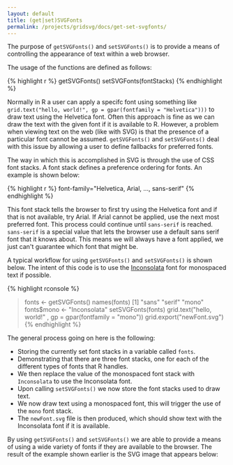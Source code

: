 ```yaml
---
layout: default
title: (get|set)SVGFonts
permalink: /projects/gridsvg/docs/get-set-svgfonts/
---
```


The purpose of `getSVGFonts()` and `setSVGFonts()` is to provide a means of controlling the appearance of text within a web browser.

The usage of the functions are defined as follows:

{% highlight r %}
getSVGFonts()
setSVGFonts(fontStacks)
{% endhighlight %}

Normally in R a user can apply a specifc font using something like `grid.text("hello, world!", gp = gpar(fontfamily = "Helvetica")))` to draw text using the Helvetica font. Often this approach is fine as we can draw the text with the given font if it is available to R. However, a problem when viewing text on the web (like with SVG) is that the presence of a particular font cannot be assumed. `getSVGFonts()` and `setSVGFonts()` deal with this issue by allowing a user to define fallbacks for preferred fonts.

The way in which this is accomplished in SVG is through the use of CSS font stacks. A font stack defines a preference ordering for fonts. An example is shown below:

{% highlight r %}
font-family="Helvetica, Arial, ..., sans-serif"
{% endhighlight %}

This font stack tells the browser to first try using the Helvetica font and if that is not available, try Arial. If Arial cannot be applied, use the next most preferred font. This process could continue until `sans-serif` is reached. `sans-serif` is a special value that lets the browser use a default sans serif font that it knows about. This means we will always have a font applied, we just can't guarantee which font that might be.

A typical workflow for using `getSVGFonts()` and `setSVGFonts()` is shown below. The intent of this code is to use the [Inconsolata](http://www.levien.com/type/myfonts/inconsolata.html) font for monospaced text if possible.

{% highlight rconsole %}
> fonts <- getSVGFonts()
> names(fonts)
[1] "sans" "serif" "mono"
> fonts$mono <- "Inconsolata"
> setSVGFonts(fonts)
> grid.text("hello, world!" , gp = gpar(fontfamily = "mono"))
> grid.export("newFont.svg")
{% endhighlight %}

The general process going on here is the following:

* Storing the currently set font stacks in a variable called `fonts`.
* Demonstrating that there are three font stacks, one for each of the different types of fonts that R handles.
* We then replace the value of the monospaced font stack with `Inconsolata` to use the Inconsolata font.
* Upon calling `setSVGFonts()` we now store the font stacks used to draw text.
* We now draw text using a monospaced font, this will trigger the use of the `mono` font stack.
* The `newFont.svg` file is then produced, which should show text with the Inconsolata font if it is available.

By using `getSVGFonts()` and `setSVGFonts()` we are able to provide a means of using a wide variety of fonts if they are available to the browser. The result of the example shown earlier is the SVG image that appears below:

<object data="/projects/gridsvg/docs/get-set-svgfonts-example.svg" type="image/svg+xml" class="span-90pc"></object>

<script type="text/javascript" src="/scripts/gridsvg-scripts.js"></script>
